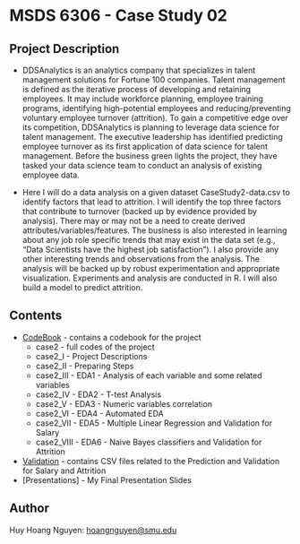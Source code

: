 # MSDS 6306 - Case Study 02

## Project Description

- DDSAnalytics is an analytics company that specializes in talent management solutions for Fortune 100 companies. Talent management is defined as the iterative process of developing and retaining employees. It may include workforce planning, employee training programs, identifying high-potential employees and reducing/preventing voluntary employee turnover (attrition). To gain a competitive edge over its competition, DDSAnalytics is planning to leverage data science for talent management. The executive leadership has identified predicting employee turnover as its first application of data science for talent management. Before the business green lights the project, they have tasked your data science team to conduct an analysis of existing employee data.   

- Here I will do a data analysis on a given dataset CaseStudy2-data.csv  to identify factors that lead to attrition.  I will identify the top three factors that contribute to turnover (backed up by evidence provided by analysis). There may or may not be a need to create derived attributes/variables/features. The business is also interested in learning about any job role specific trends that may exist in the data set (e.g., “Data Scientists have the highest job satisfaction”). I also provide any other interesting trends and observations from the analysis. The analysis will be backed up by robust experimentation and appropriate visualization. Experiments and analysis  are conducted in R. I will also build a model to predict attrition.   


## Contents
* [CodeBook] - contains a codebook for the project   
  - case2 - full codes of the project  
  - case2_I - Project Descriptions  
  - case2_II - Preparing Steps  
  - case2_III - EDA1 - Analysis of each variable and some related variables   
  - case2_IV - EDA2 - T-test Analysis   
  - case2_V - EDA3 - Numeric variables correlation  
  - case2_VI - EDA4 - Automated EDA  
  - case2_VII - EDA5 - Multiple Linear Regression and Validation for Salary  
  - case2_VIII - EDA6 - Naive Bayes classifiers and Validation for Attrition 
* [Validation] - contains CSV files related to the Prediction and Validation for Salary and Attrition  
* [Presentations] - My Final Presentation Slides 

## Author  
Huy Hoang Nguyen: hoangnguyen@smu.edu 

[CodeBook]: <https://github.com/hnguye01/6306two/tree/master/Codes>  
[Validation]: <https://github.com/hnguye01/6306two/tree/master/Validation%20>



